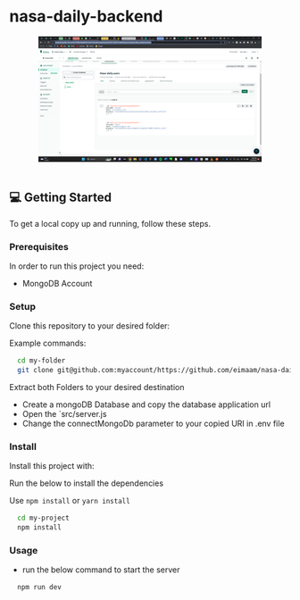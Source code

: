 # nasa-daily-backend
<div align="center">
<img src="https://github.com/eimaam/nasa-daily/blob/main/src/assets/Screenshot%20(181).png" alt="logo" width="400"  height="auto" />
</div>
  <br/>
  
 <!-- GETTING STARTED -->

## 💻 Getting Started <a name="getting-started"></a>

To get a local copy up and running, follow these steps.

### Prerequisites

In order to run this project you need:
- MongoDB Account

### Setup

Clone this repository to your desired folder:

Example commands:

```sh
  cd my-folder
  git clone git@github.com:myaccount/https://github.com/eimaam/nasa-daily-backend.git
```

Extract both Folders to your desired destination

- Create a mongoDB Database and copy the database application url
- Open the `src/server.js
- Change the connectMongoDb parameter to your copied URI in .env file


### Install

Install this project with:

Run the below to install the dependencies

 Use `npm install` or `yarn install`
```sh
  cd my-project
  npm install
```
### Usage
- run the below command to start the server
```sh
  npm run dev
```


